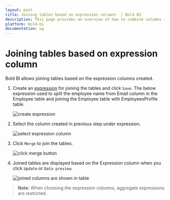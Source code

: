 ```yaml
---
layout: post
title: Joining tables based on expression columns  | Bold BI
description: This page provides an overview of how to combine columns in the Bold BI application using expression columns.
platform: bold-bi
documentation: ug
---
```


# Joining tables based on expression column

Bold BI allows joining tables based on the expression columns created.


1. Create an [expression](/embedded-bi/working-with-data-source/transforming-data/configuring-expression-columns) for joining the tables and click `Save`. The below expression used to split the employee name from Email column in the Employee table and joining the Employee table with EmployeesProfile table.

    ![create expression](/bold-bi-docs/static/assets/embedded/faq/images/create-expression-for-join.png)

2. Select the column created in previous step under expression.

    ![select expression column](/bold-bi-docs/static/assets/embedded/faq/images/select-expression-columns.png)

3. Click `Merge` to join the tables.

    ![click merge button](/bold-bi-docs/static/assets/embedded/faq/images/click-merge-icon.png)

4. Joined tables are displayed based on the Expression column when you click `Update` or `Data preview`.

    ![joined columns are shown in table](/bold-bi-docs/static/assets/embedded/faq/images/joined-columns-table.png)

> **Note**: When choosing the expression columns, aggregate expressions are restricted.